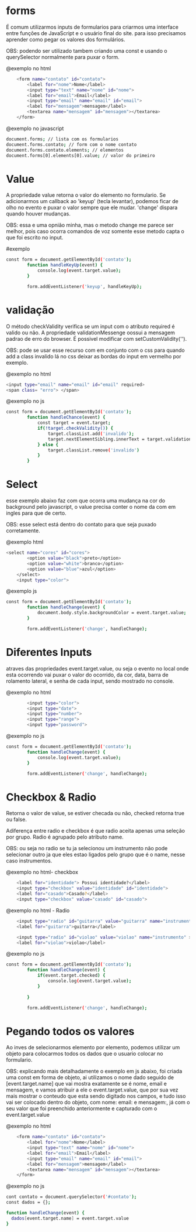 # forms #

É comum utilizarmos inputs de formularios para criarmos uma interface entre funções de JavaScript e o usuário final do site. para isso precisamos aprender como pegar os valores dos formulários.

OBS: podendo ser utilizado tambem criando uma const e usando o querySelector normalmente para puxar o form.

@exemplo no html
```bash
    <form name="contato" id="contato">
        <label for="nome">Nome</label>
        <input type="text" name="nome" id="nome">
        <label for="email">Email</label>
        <input type="email" name="email" id="email">
        <label for="mensagem">mensagem</label>
        <textarea name="mensagem" id="mensagem"></textarea>
    </form>
```

@exemplo no javascript
```bash
document.forms; // lista com os formularios
document.forms.contato; // form com o nome contato
document.forms.contato.elements; // elementos
document.forms[0].elements[0].value; // valor do primeiro
```

# Value #

A propriedade value retorna o valor do elemento no formulario. Se adicionarmos um callback ao 'keyup' (tecla levantar), podemos ficar de olho no evento e puxar o valor sempre que ele mudar. 'change' dispara quando houver mudanças.

OBS: essa e uma opnião minha, mas o metodo change me parece ser melhor, pois caso ocorra comandos de voz somente esse metodo capta o que foi escrito no input.

#exemplo
```bash
const form = document.getElementById('contato');
        function handleKeyUp(event) {
            console.log(event.target.value);
        }

        form.addEventListener('keyup', handleKeyUp);
```

# validação #

O método checkValidity verifica se um input com o atributo required é valido ou não. A propriedade validationMessenge oossui a mensagem padrao de erro do browser. É possivel modificar com setCustomValidity('').

OBS: pode se usar esse recurso com em conjunto com o css para quando add a class invalido lá no css deixar as bordas do input em vermelho por exemplo.

@exemplo no html
```bash
<input type="email" name="email" id="email" required>
<span class= "erro"> </span>
```

@exemplo no js
```bash
const form = document.getElementById('contato');
        function handleChance(event) {
            const target = event.target;
            if(!target.checkValidity()) {
                target.classList.add('invalido');
                target.nextElementSibling.innerText = target.validationMessage
            } else {
                target.classList.remove('invalido')
            }
        }
```

# Select #

esse exemplo abaixo faz com que ocorra uma mudança na cor do background pelo javascript, o value precisa conter o nome da com em ingles para que de certo.

OBS: esse select está dentro do contato para que seja puxado corretamente.

@exemplo html
```bash
<select name="cores" id="cores">
        <option value="black">preto</option>
        <option value="white">branco</option>
        <option value="blue">azul</option>
    </select>
    <input type="color">
```
@exemplo js
```bash
const form = document.getElementById('contato');
        function handleChange(event) {
            document.body.style.backgroundColor = event.target.value;
        }

        form.addEventListener('change', handleChange);
```

# Diferentes Inputs #

atraves das propriedades event.target.value, ou seja o evento no local onde esta ocorrendo vai puxar o valor do ocorrido, da cor, data, barra de rolamento lateral, e senha de cada input, sendo mostrado no console.

@exemplo no html
```bash
        <input type="color">
        <input type="date">
        <input type="number">
        <input type="range">
        <input type="password">
```
@exemplo no js
```bash
const form = document.getElementById('contato');
        function handleChange(event) {
            console.log(event.target.value);
        }

        form.addEventListener('change', handleChange);
```

# Checkbox & Radio #

Retorna o valor de value, se estiver checada ou não, checked retorna true ou false.

Adiferença entre radio e checkbox é que radio aceita apenas uma seleção por grupo. Radio é agrupado pelo atributo name.

OBS: ou seja no radio se tu ja selecionou um instrumento não pode selecionar outro ja que eles estao ligados pelo grupo que é o name, nesse caso instrumentos.

@exemplo no html- checkbox
```bash
    <label for="identidade"> Possui identidade?</label>
    <input type="checkbox" value="identidade" id="identidade">
    <label for="casado">Casado?</label>
    <input type="checkbox" value="casado" id="casado">
```
@exemplo no html - Radio
```bash
    <input type="radio" id="guitarra" value="guitarra" name="instrumento" >
    <label for="guitarra">guitarra</label>

    <input type="radio" id="violao" value="violao" name="instrumento" >
    <label for="violao">violao</label>

```

@exemplo no js 
```bash
const form = document.getElementById('contato');
        function handleChange(event) {
            if(event.target.checked) {
                console.log(event.target.value);
            }
            
        }

        form.addEventListener('change', handleChange);
```

# Pegando todos os valores #

Ao inves de selecionarmos elemento por elemento, podemos utilizar um objeto para colocarmos todos os dados que o usuario colocar no formulario.

OBS: explicando mais detalhadamente o exemplo em js abaixo, foi criada uma const em forma de objeto, ai utilizamos o nome dado seguido de [event.target.name] que vai mostra exatamente se é nome, email e mensagem, e vamos atribuir a ele o event.target.value, que por sua vez mais mostrar o conteudo que esta sendo digitado nos campos, e tudo isso vai ser colocado dentro do objeto, com nome: email: e mensagem:, já com o seu valor que foi preenchido anteriormente e capturado com o event.target.value



@exemplo no html
```bash
    <form name="contato" id="contato">
        <label for="nome">Nome</label>
        <input type="text" name="nome" id="nome">
        <label for="email">Email</label>
        <input type="email" name="email" id="email">
        <label for="mensagem">mensagem</label>
        <textarea name="mensagem" id="mensagem"></textarea>
    </form>
```

@exemplo no js 
```bash
cont contato = document.querySelector('#contato');
const dados = {};

function handleChange(event) {
  dados[event.target.name] = event.target.value
}
```